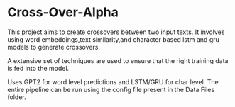 # Cross-Over-Alpha


This project aims to create crossovers between two input texts.
It involves using word embeddings,text similarity,and character based lstm and gru models to generate crossovers.

A extensive set of techniques are used to ensure that the right training data is fed into the model.

Uses GPT2 for word level predictions and LSTM/GRU for char level. The entire pipeline can be run using the config file
present in the Data Files folder.

